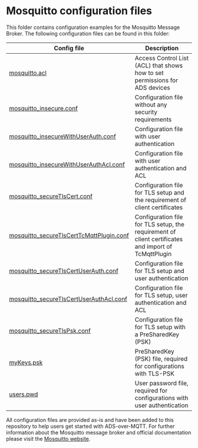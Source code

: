 # Mosquitto configuration files
This folder contains configuration examples for the Mosquitto Message Broker. The following configuration files can be found in this folder:

| Config file | Description |
| ----------- | ----------- |
| [mosquitto.acl](mosquitto.acl) | Access Control List (ACL) that shows how to set permissions for ADS devices |
| [mosquitto_insecure.conf](mosquitto_insecure.conf) | Configuration file without any security requirements |
| [mosquitto_insecureWithUserAuth.conf](mosquitto_insecureWithUserAuth.conf) | Configuration file with user authentication |
| [mosquitto_insecureWithUserAuthAcl.conf](mosquitto_insecureWithUserAuthAcl.conf) | Configuration file with user authentication and ACL |
| [mosquitto_secureTlsCert.conf](mosquitto_secureTlsCert.conf) | Configuration file for TLS setup and the requirement of client certificates |
| [mosquitto_secureTlsCertTcMqttPlugin.conf](mosquitto_secureTlsCertTcMqttPlugin.conf) | Configuration file for TLS setup, the requirement of client certificates and import of TcMqttPlugin |
| [mosquitto_secureTlsCertUserAuth.conf](mosquitto_secureTlsCertUserAuth.conf) | Configuration file for TLS setup and user authentication |
| [mosquitto_secureTlsCertUserAuthAcl.conf](mosquitto_secureTlsCertUserAuthAcl.conf) | Configuration file for TLS setup, user authentication and ACL |
| [mosquitto_secureTlsPsk.conf](mosquitto_secureTlsPsk.conf) | Configuration file for TLS setup with a PreSharedKey (PSK) |
| [myKeys.psk](myKeys.psk) | PreSharedKey (PSK) file, required for configurations with TLS-PSK |
| [users.pwd](users.pwd) | User password file, required for configurations with user authentication |

All configuration files are provided as-is and have been added to this repository to help users get started with ADS-over-MQTT. For further information about the Mosquitto message broker and official documentation please visit the [Mosquitto website](https://www.mosquitto.org).
